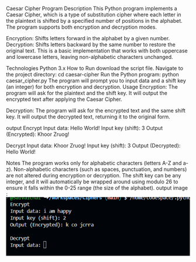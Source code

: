 Caesar Cipher Program
Description
This Python program implements a Caesar Cipher, which is a type of substitution cipher where each letter in the plaintext is shifted by a specified number of positions in the alphabet. The program supports both encryption and decryption modes.

Encryption: Shifts letters forward in the alphabet by a given number.
Decryption: Shifts letters backward by the same number to restore the original text.
This is a basic implementation that works with both uppercase and lowercase letters, leaving non-alphabetic characters unchanged.

Technologies
Python 3.x
How to Run
download the script file.
Navigate to the project directory: cd caesar-cipher
Run the Python program: python caesar_cipher.py
The program will prompt you to input data and a shift key (an integer) for both encryption and decryption.
Usage
Encryption: The program will ask for the plaintext and the shift key. It will output the encrypted text after applying the Caesar Cipher.

Decryption: The program will ask for the encrypted text and the same shift key. It will output the decrypted text, returning it to the original form.

output
Encrypt Input data: Hello World! Input key (shift): 3 Output (Encrypted): Khoor Zruog!

Decrypt Input data: Khoor Zruog! Input key (shift): 3 Output (Decrypted): Hello World!

Notes
The program works only for alphabetic characters (letters A-Z and a-z).
Non-alphabetic characters (such as spaces, punctuation, and numbers) are not altered during encryption or decryption.
The shift key can be any integer, and it will automatically be wrapped around using modulo 26 to ensure it falls within the 0-25 range (the size of the alphabet).
output image :
![alt text](image.png)